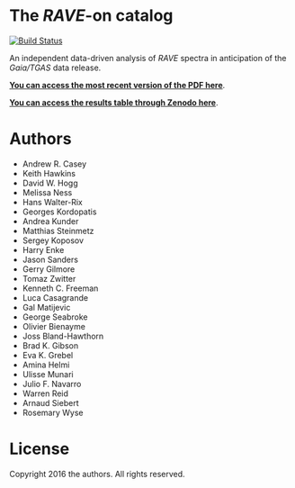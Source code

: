 The *RAVE*-on catalog
=====================

[![Build Status](https://travis-ci.org/AnnieJumpCannon/RAVE.svg?branch=master)](https://travis-ci.org/AnnieJumpCannon/RAVE)

An independent data-driven analysis of *RAVE* spectra in anticipation of the *Gaia/TGAS* data release. 

**[You can access the most recent version of the PDF here](https://github.com/AnnieJumpCannon/RAVE/raw/master-pdf/article/unrave.pdf)**.

**[You can access the results table through Zenodo here](zenodo.org/record/154381#.V9-xeZMrLEY)**.

Authors
=======

- Andrew R. Casey
- Keith Hawkins
- David W. Hogg
- Melissa Ness
- Hans Walter-Rix
- Georges Kordopatis
- Andrea Kunder
- Matthias Steinmetz
- Sergey Koposov
- Harry Enke
- Jason Sanders
- Gerry Gilmore
- Tomaz Zwitter
- Kenneth C. Freeman
- Luca Casagrande
- Gal Matijevic
- George Seabroke
- Olivier Bienayme
- Joss Bland-Hawthorn
- Brad K. Gibson
- Eva K. Grebel
- Amina Helmi
- Ulisse Munari
- Julio F. Navarro
- Warren Reid
- Arnaud Siebert
- Rosemary Wyse

License
======= 
Copyright 2016 the authors. All rights reserved.
